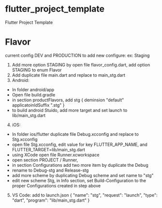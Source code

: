 # flutter_project_template
Flutter Project Template


# Flavor
current config DEV and PRODUCTION
to add new configure: ex: Staging
1. Add more option STAGING by open file flavor_config.dart, add option STAGING to enum Flavor
2. Add duplicate file main.dart and replace to main_stg.dart
3. Android:
  - In folder android/app
  - Open file build.gradle
  - in section productFlavors, add
    stg {
            deminsion "default"
            applicatoinIdSuffix ".stg"
        }
   - to build android Stuido, add more target and set launch to lib/main_stg.dart
   
4. iOS: 
  - In folder ios/flutter duplicate file Debug.xcconfig and replace to Stg.xcconfig
  - open file Stg.xcconfig, edit value for key FLUTTER_APP_NAME, and FLUTTER_TARGET=lib/main_stg.dart
  - using XCode open file Runner.xcworkspace
  - open section PROJECT / Runner, 
  - in section Configurations add two more item by duplicate the Debug 
  - rename to Debug-stg and Release-stg
  - add more scheme by duplicating Debug scheme and set name to "stg"
  - edit new scheme Stg, in Info section, set Build-Configuration to the proper Configurations created in step above
 5. VS Code: add to launch.json
 {
            "name": "stg",
            "request": "launch",
            "type": "dart",
            "program": "lib/main_stg.dart"
        }
